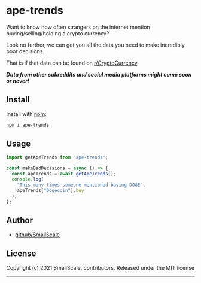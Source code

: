 # ape-trends

Want to know how often strangers on the internet mention buying/selling/holding a crypto currency?

Look no further, we can get you all the data you need to make incredibly poor decisions.

That is if that data can be found on [r/CryptoCurrency](https://www.reddit.com/r/CryptoCurrency/).

**_Data from other subreddits and social media platforms might come soon or never!_**

## Install

Install with [npm](npmjs.org):

```bash
npm i ape-trends
```

## Usage

```js
import getApeTrends from "ape-trends";

const makeBadDecisions = async () => {
  const apeTrends = await getApeTrends();
  console.log(
    "This many times someone mentioned buying DOGE",
    apeTrends["Dogecoin"].buy
  );
};
```

## Author

- [github/SmallScale](https://github.com/SmallScale)

## License

Copyright (c) 2021 SmallScale, contributors.
Released under the MIT license

---
